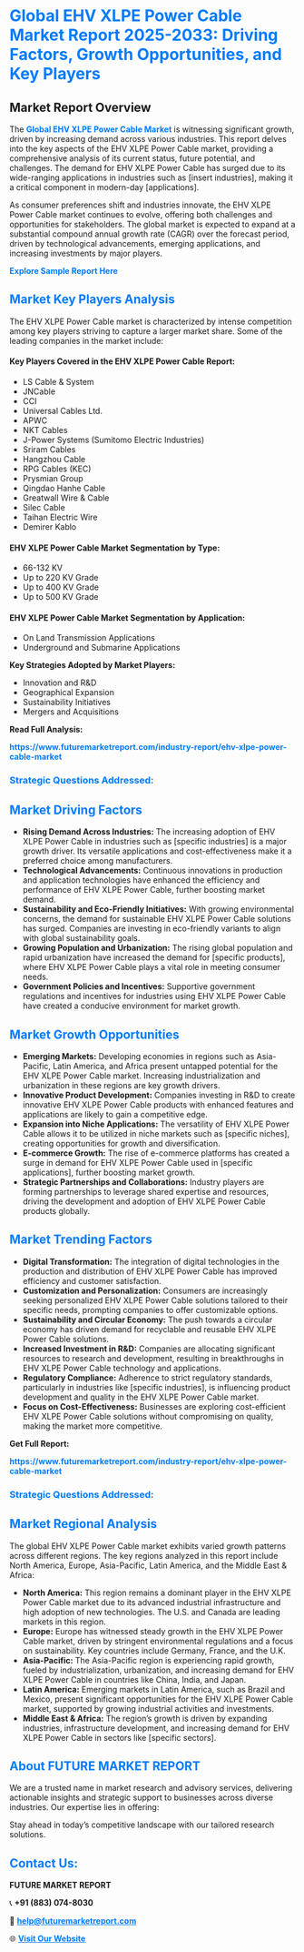<h1 style="color: #007BFF;">Global EHV XLPE Power Cable Market Report 2025-2033: Driving Factors, Growth Opportunities, and Key Players</h1>

<section id="overview">
<h2>Market Report Overview</h2>
<p>The <a href="https://www.futuremarketreport.com/industry-report/ehv-xlpe-power-cable-market" style="color: #007BFF; text-decoration: none;"><strong>Global EHV XLPE Power Cable Market</strong></a> is witnessing significant growth, driven by increasing demand across various industries. This report delves into the key aspects of the EHV XLPE Power Cable market, providing a comprehensive analysis of its current status, future potential, and challenges. The demand for EHV XLPE Power Cable has surged due to its wide-ranging applications in industries such as [insert industries], making it a critical component in modern-day [applications].</p>
<p>As consumer preferences shift and industries innovate, the EHV XLPE Power Cable market continues to evolve, offering both challenges and opportunities for stakeholders. The global market is expected to expand at a substantial compound annual growth rate (CAGR) over the forecast period, driven by technological advancements, emerging applications, and increasing investments by major players.</p>
</section>

<section id="overview">
<p><a href="https://www.futuremarketreport.com/request-sample/reportId=87709" style="color: #007BFF; text-decoration: none;"><strong>Explore Sample Report Here</strong></a></p>
</section>

<section id="key-players">
<h2 style="color: #007BFF;">Market Key Players Analysis</h2>
<p>The EHV XLPE Power Cable market is characterized by intense competition among key players striving to capture a larger market share. Some of the leading companies in the market include:</p>
<h4>Key Players Covered in the EHV XLPE Power Cable Report:</h4>
<ul><li>LS Cable &amp; System</li><li>JNCable</li><li>CCI</li><li>Universal Cables Ltd.</li><li>APWC</li><li>NKT Cables</li><li>J-Power Systems (Sumitomo Electric Industries)</li><li>Sriram Cables</li><li>Hangzhou Cable</li><li>RPG Cables (KEC)</li><li>Prysmian Group</li><li>Qingdao Hanhe Cable</li><li>Greatwall Wire &amp; Cable</li><li>Silec Cable</li><li>Taihan Electric Wire</li><li>Demirer Kablo</li></ul>
<h4>EHV XLPE Power Cable Market Segmentation by Type:</h4>
<ul><li>66-132 KV</li><li>Up to 220 KV Grade</li><li>Up to 400 KV Grade</li><li>Up to 500 KV Grade</li></ul>

<h4>EHV XLPE Power Cable Market Segmentation by Application:</h4>
<ul><li>On Land Transmission Applications</li><li>Underground and Submarine Applications</li></ul>
<p><strong>Key Strategies Adopted by Market Players:</strong></p>
<ul>
<li>Innovation and R&D</li>
<li>Geographical Expansion</li>
<li>Sustainability Initiatives</li>
<li>Mergers and Acquisitions</li>
</ul>
</section>

<section>
<p><strong>Read Full Analysis: </strong></p><a href="https://www.futuremarketreport.com/industry-report/ehv-xlpe-power-cable-market" style="color: #007BFF; text-decoration: none;"><strong>https://www.futuremarketreport.com/industry-report/ehv-xlpe-power-cable-market</strong></a>
<h3 style="color: #007BFF;">Strategic Questions Addressed:</h3>
</section>

<section id="driving-factors">
<h2 style="color: #007BFF;">Market Driving Factors</h2>
<ul>
<li><strong>Rising Demand Across Industries:</strong> The increasing adoption of EHV XLPE Power Cable in industries such as [specific industries] is a major growth driver. Its versatile applications and cost-effectiveness make it a preferred choice among manufacturers.</li>
<li><strong>Technological Advancements:</strong> Continuous innovations in production and application technologies have enhanced the efficiency and performance of EHV XLPE Power Cable, further boosting market demand.</li>
<li><strong>Sustainability and Eco-Friendly Initiatives:</strong> With growing environmental concerns, the demand for sustainable EHV XLPE Power Cable solutions has surged. Companies are investing in eco-friendly variants to align with global sustainability goals.</li>
<li><strong>Growing Population and Urbanization:</strong> The rising global population and rapid urbanization have increased the demand for [specific products], where EHV XLPE Power Cable plays a vital role in meeting consumer needs.</li>
<li><strong>Government Policies and Incentives:</strong> Supportive government regulations and incentives for industries using EHV XLPE Power Cable have created a conducive environment for market growth.</li>
</ul>
</section>

<section id="growth-opportunities">
<h2 style="color: #007BFF;">Market Growth Opportunities</h2>
<ul>
<li><strong>Emerging Markets:</strong> Developing economies in regions such as Asia-Pacific, Latin America, and Africa present untapped potential for the EHV XLPE Power Cable market. Increasing industrialization and urbanization in these regions are key growth drivers.</li>
<li><strong>Innovative Product Development:</strong> Companies investing in R&D to create innovative EHV XLPE Power Cable products with enhanced features and applications are likely to gain a competitive edge.</li>
<li><strong>Expansion into Niche Applications:</strong> The versatility of EHV XLPE Power Cable allows it to be utilized in niche markets such as [specific niches], creating opportunities for growth and diversification.</li>
<li><strong>E-commerce Growth:</strong> The rise of e-commerce platforms has created a surge in demand for EHV XLPE Power Cable used in [specific applications], further boosting market growth.</li>
<li><strong>Strategic Partnerships and Collaborations:</strong> Industry players are forming partnerships to leverage shared expertise and resources, driving the development and adoption of EHV XLPE Power Cable products globally.</li>
</ul>
</section>

<section id="trending-factors">
<h2 style="color: #007BFF;">Market Trending Factors</h2>
<ul>
<li><strong>Digital Transformation:</strong> The integration of digital technologies in the production and distribution of EHV XLPE Power Cable has improved efficiency and customer satisfaction.</li>
<li><strong>Customization and Personalization:</strong> Consumers are increasingly seeking personalized EHV XLPE Power Cable solutions tailored to their specific needs, prompting companies to offer customizable options.</li>
<li><strong>Sustainability and Circular Economy:</strong> The push towards a circular economy has driven demand for recyclable and reusable EHV XLPE Power Cable solutions.</li>
<li><strong>Increased Investment in R&D:</strong> Companies are allocating significant resources to research and development, resulting in breakthroughs in EHV XLPE Power Cable technology and applications.</li>
<li><strong>Regulatory Compliance:</strong> Adherence to strict regulatory standards, particularly in industries like [specific industries], is influencing product development and quality in the EHV XLPE Power Cable market.</li>
<li><strong>Focus on Cost-Effectiveness:</strong> Businesses are exploring cost-efficient EHV XLPE Power Cable solutions without compromising on quality, making the market more competitive.</li>
</ul>
</section>

<section>
<p><strong>Get Full Report: </strong></p><a href="https://www.futuremarketreport.com/industry-report/ehv-xlpe-power-cable-market" style="color: #007BFF; text-decoration: none;"><strong>https://www.futuremarketreport.com/industry-report/ehv-xlpe-power-cable-market</strong></a>
<h3 style="color: #007BFF;">Strategic Questions Addressed:</h3>
</section>


<section id="regional-analysis">
<h2 style="color: #007BFF;">Market Regional Analysis</h2>
<p>The global EHV XLPE Power Cable market exhibits varied growth patterns across different regions. The key regions analyzed in this report include North America, Europe, Asia-Pacific, Latin America, and the Middle East & Africa:</p>
<ul>
<li><strong>North America:</strong> This region remains a dominant player in the EHV XLPE Power Cable market due to its advanced industrial infrastructure and high adoption of new technologies. The U.S. and Canada are leading markets in this region.</li>
<li><strong>Europe:</strong> Europe has witnessed steady growth in the EHV XLPE Power Cable market, driven by stringent environmental regulations and a focus on sustainability. Key countries include Germany, France, and the U.K.</li>
<li><strong>Asia-Pacific:</strong> The Asia-Pacific region is experiencing rapid growth, fueled by industrialization, urbanization, and increasing demand for EHV XLPE Power Cable in countries like China, India, and Japan.</li>
<li><strong>Latin America:</strong> Emerging markets in Latin America, such as Brazil and Mexico, present significant opportunities for the EHV XLPE Power Cable market, supported by growing industrial activities and investments.</li>
<li><strong>Middle East & Africa:</strong> The region’s growth is driven by expanding industries, infrastructure development, and increasing demand for EHV XLPE Power Cable in sectors like [specific sectors].</li>
</ul>
</section>

<footer>
<h2 style="color: #007BFF;">About FUTURE MARKET REPORT</h2>
<p>We are a trusted name in market research and advisory services, delivering actionable insights and strategic support to businesses across diverse industries. Our expertise lies in offering:</p>

<p>Stay ahead in today’s competitive landscape with our tailored research solutions.</p>

<h2 style="color: #007BFF;">Contact Us:</h2>
<p><strong>FUTURE MARKET REPORT</strong></p>
<p>📞 <strong>+91 (883) 074-8030</strong></p>
<p>📧 <strong><a href="mailto:help@futuremarketreport.com" style="color: #007BFF;">help@futuremarketreport.com</a></strong></p>
<p>🌐 <strong><a href="https://www.futuremarketreport.com/" style="color: #007BFF;">Visit Our Website</a></strong></p>
</footer>